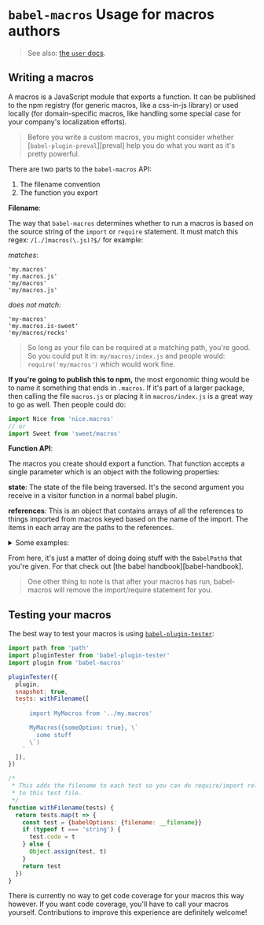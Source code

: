# `babel-macros` Usage for macros authors

> See also: [the `user` docs](https://github.com/kentcdodds/babel-macros/blob/master/other/docs/user.md).

## Writing a macros

A macros is a JavaScript module that exports a function. It can be published to
the npm registry (for generic macros, like a css-in-js library) or used locally
(for domain-specific macros, like handling some special case for your company's
localization efforts).

> Before you write a custom macros, you might consider whether
> [`babel-plugin-preval`][preval] help you do what you want as it's pretty
> powerful.

There are two parts to the `babel-macros` API:

1. The filename convention
2. The function you export

**Filename**:

The way that `babel-macros` determines whether to run a macros is based on the
source string of the `import` or `require` statement. It must match this regex:
`/[./]macros(\.js)?$/` for example:

_matches_:

```
'my.macros'
'my.macros.js'
'my/macros'
'my/macros.js'
```

_does not match_:

```
'my-macros'
'my.macros.is-sweet'
'my/macros/rocks'
```

> So long as your file can be required at a matching path, you're good. So you
> could put it in: `my/macros/index.js` and people would: `require('my/macros')`
> which would work fine.

**If you're going to publish this to npm,** the most ergonomic thing would be to
name it something that ends in `.macros`. If it's part of a larger package,
then calling the file `macros.js` or placing it in `macros/index.js` is a great
way to go as well. Then people could do:

```js
import Nice from 'nice.macros'
// or
import Sweet from 'sweet/macros'
```

**Function API**:

The macros you create should export a function. That function accepts a single
parameter which is an object with the following properties:

**state**: The state of the file being traversed. It's the second argument
you receive in a visitor function in a normal babel plugin.

**references**: This is an object that contains arrays of all the references to
things imported from macros keyed based on the name of the import. The items
in each array are the paths to the references.

<details>

<summary>Some examples:</summary>

```javascript
import MyMacros from './my.macros'

MyMacros({someOption: true}, `
  some stuff
`)

// references: { default: [BabelPath] }
```

```javascript
import {foo as FooMacros} from './my.macros'

FooMacros({someOption: true}, `
  some stuff
`)

// references: { foo: [BabelPath] }
```

```javascript
import {foo as FooMacros} from './my.macros'

// no usage...

// references: {}
```

</details>

From here, it's just a matter of doing doing stuff with the `BabelPath`s that
you're given. For that check out [the babel handbook][babel-handbook].

> One other thing to note is that after your macros has run, babel-macros will
> remove the import/require statement for you.


## Testing your macros

The best way to test your macros is using [`babel-plugin-tester`][tester]:

```javascript
import path from 'path'
import pluginTester from 'babel-plugin-tester'
import plugin from 'babel-macros'

pluginTester({
  plugin,
  snapshot: true,
  tests: withFilename([
    `
      import MyMacros from '../my.macros'

      MyMacros({someOption: true}, \`
        some stuff
      \`)
    `
  ]),
})

/*
 * This adds the filename to each test so you can do require/import relative
 * to this test file.
 */
function withFilename(tests) {
  return tests.map(t => {
    const test = {babelOptions: {filename: __filename}}
    if (typeof t === 'string') {
      test.code = t
    } else {
      Object.assign(test, t)
    }
    return test
  })
}
```

There is currently no way to get code coverage for your macros this way however.
If you want code coverage, you'll have to call your macros yourself.
Contributions to improve this experience are definitely welcome!

[tester]: https://github.com/babel-utils/babel-plugin-tester
